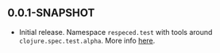 ## 0.0.1-SNAPSHOT

* Initial release. Namespace `respeced.test` with tools around
  `clojure.spec.test.alpha`. More info [here](doc/test.md).
